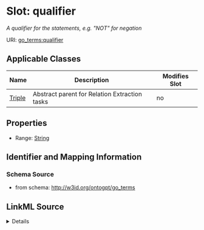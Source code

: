 

# Slot: qualifier


_A qualifier for the statements, e.g. "NOT" for negation_



URI: [go_terms:qualifier](http://w3id.org/ontogpt/go_termsqualifier)



<!-- no inheritance hierarchy -->





## Applicable Classes

| Name | Description | Modifies Slot |
| --- | --- | --- |
| [Triple](Triple.md) | Abstract parent for Relation Extraction tasks |  no  |







## Properties

* Range: [String](String.md)





## Identifier and Mapping Information







### Schema Source


* from schema: http://w3id.org/ontogpt/go_terms




## LinkML Source

<details>
```yaml
name: qualifier
description: A qualifier for the statements, e.g. "NOT" for negation
from_schema: http://w3id.org/ontogpt/go_terms
rank: 1000
alias: qualifier
owner: Triple
domain_of:
- Triple
range: string

```
</details>